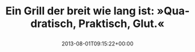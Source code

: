 ---
retweeted: false
source: <a href="http://twitter.com" rel="nofollow">Twitter Web Client</a>
entities:
  hashtags: []
  symbols: []
  user_mentions: []
  urls: []
display_text_range:
- '0'
- '65'
favorite_count: '2'
id_str: '362864120246173699'
truncated: false
retweet_count: '0'
id: '362864120246173699'
created_at: Thu Aug 01 09:15:22 +0000 2013
favorited: false
full_text: 'Ein Grill der breit wie lang ist: »Quadratisch, Praktisch, Glut.«'
lang: de
tags:
- pesos/twitter
date: '2013-08-01T09:15:22+00:00'
src: https://twitter.com/bascht/status/362864120246173699
original_url: https://twitter.com/bascht/status/362864120246173699
type: twitter_tweet
text: 'Ein Grill der breit wie lang ist: »Quadratisch, Praktisch, Glut.«'
title: 'Ein Grill der breit wie lang ist: »Quadratisch, Praktisch, Glut.«

  '

---